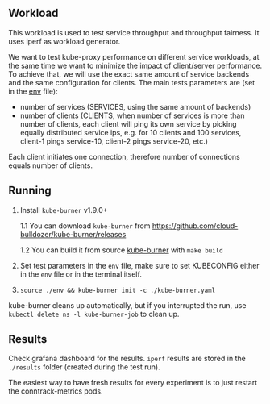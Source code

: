 ## Workload

This workload is used to test service throughput and throughput fairness. It uses iperf as workload generator.

We want to test kube-proxy performance on different service workloads, at the same time we want to minimize the 
impact of client/server performance. To achieve that, we will use the exact same amount of service backends and
the same configuration for clients.
The main tests parameters are (set in the [env](./env) file):
- number of services (SERVICES, using the same amount of backends)
- number of clients (CLIENTS, when number of services is more than number of clients, each client will ping its own service
by picking equally distributed service ips, e.g. for 10 clients and 100 services, 
client-1 pings service-10, client-2 pings service-20, etc.)

Each client initiates one connection, therefore number of connections equals number of clients.

## Running

1. Install `kube-burner` v1.9.0+

   1.1 You can download `kube-burner` from https://github.com/cloud-bulldozer/kube-burner/releases

   1.2 You can build it from source [kube-burner](https://github.com/cloud-bulldozer/kube-burner/tree/main) with
   `make build`
2. Set test parameters in the `env` file, make sure to set KUBECONFIG either in the `env` file or in
the terminal itself.
3. `source ./env && kube-burner init -c ./kube-burner.yaml`

kube-burner cleans up automatically, but if you interrupted the run, use `kubectl delete ns -l kube-burner-job` to clean up.

## Results

Check grafana dashboard for the results. `iperf` results are stored in the `./results` folder (created during the test run).

The easiest way to have fresh results for every experiment is to just restart the conntrack-metrics pods. 